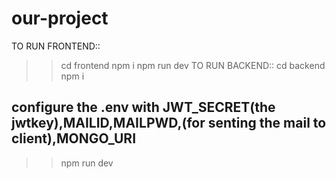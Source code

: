 # our-project

TO RUN FRONTEND::
  >>cd frontend
  >>npm i
  >>npm run dev
TO RUN BACKEND::
  >>cd backend
  >>npm i
## configure the .env with JWT_SECRET(the jwtkey),MAILID,MAILPWD,(for senting the mail to client),MONGO_URI
  >>npm run dev
